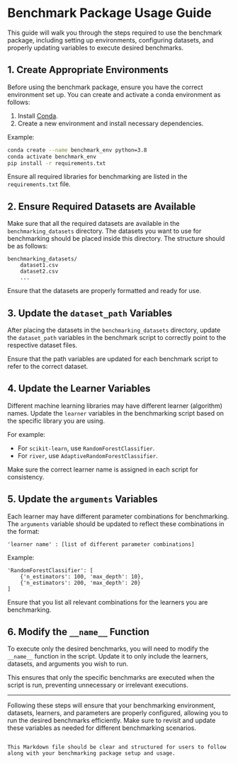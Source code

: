 # Benchmark Package Usage Guide

This guide will walk you through the steps required to use the benchmark package, including setting up environments, configuring datasets, and properly updating variables to execute desired benchmarks.

## 1. Create Appropriate Environments

Before using the benchmark package, ensure you have the correct environment set up. You can create and activate a conda environment as follows:

1. Install [Conda](https://docs.conda.io/projects/conda/en/latest/user-guide/install/index.html).
2. Create a new environment and install necessary dependencies.

Example:
```bash
conda create --name benchmark_env python=3.8
conda activate benchmark_env
pip install -r requirements.txt
```

Ensure all required libraries for benchmarking are listed in the `requirements.txt` file.

## 2. Ensure Required Datasets are Available

Make sure that all the required datasets are available in the `benchmarking_datasets` directory. The datasets you want to use for benchmarking should be placed inside this directory. The structure should be as follows:

```
benchmarking_datasets/
    dataset1.csv
    dataset2.csv
    ...
```

Ensure that the datasets are properly formatted and ready for use.

## 3. Update the `dataset_path` Variables

After placing the datasets in the `benchmarking_datasets` directory, update the `dataset_path` variables in the benchmark script to correctly point to the respective dataset files.

Ensure that the path variables are updated for each benchmark script to refer to the correct dataset.

## 4. Update the Learner Variables

Different machine learning libraries may have different learner (algorithm) names. Update the `learner` variables in the benchmarking script based on the specific library you are using. 

For example:
- For `scikit-learn`, use `RandomForestClassifier`.
- For `river`, use `AdaptiveRandomForestClassifier`.

Make sure the correct learner name is assigned in each script for consistency.

## 5. Update the `arguments` Variables

Each learner may have different parameter combinations for benchmarking. The `arguments` variable should be updated to reflect these combinations in the format:

```
'learner name' : [list of different parameter combinations]
```

Example:

```
'RandomForestClassifier': [
    {'n_estimators': 100, 'max_depth': 10},
    {'n_estimators': 200, 'max_depth': 20}
]
```

Ensure that you list all relevant combinations for the learners you are benchmarking.

## 6. Modify the `__name__` Function

To execute only the desired benchmarks, you will need to modify the `__name__` function in the script. Update it to only include the learners, datasets, and arguments you wish to run.

This ensures that only the specific benchmarks are executed when the script is run, preventing unnecessary or irrelevant executions.

---

Following these steps will ensure that your benchmarking environment, datasets, learners, and parameters are properly configured, allowing you to run the desired benchmarks efficiently. Make sure to revisit and update these variables as needed for different benchmarking scenarios.
``` 

This Markdown file should be clear and structured for users to follow along with your benchmarking package setup and usage.